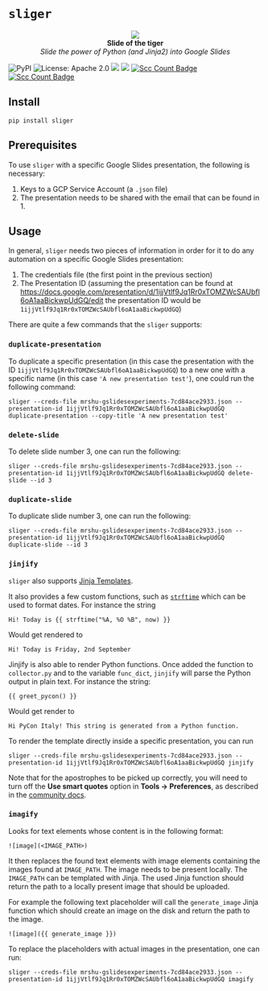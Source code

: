 # `sliger`

<p align="center">
  <img src="https://raw.githubusercontent.com/slidoapp/sliger/main/static/images/sliger-black.png" /> <br />
  <strong>Slide of the tiger</strong> <br />
  <em>Slide the power of Python (and Jinja2) into Google Slides</em>
</p>


<p align="center">

  ![PyPI](https://img.shields.io/pypi/v/sliger)
  ![License: Apache 2.0](https://img.shields.io/badge/License-Apache_2.0-green.svg)
  <a href="https://pycqa.github.io/isort/"><img src="https://img.shields.io/badge/%20imports-isort-%231674b1?style=flat&labelColor=ef8336" /></a>
  <a href="https://github.com/psf/black"><img src="https://img.shields.io/badge/code%20style-black-000000.svg" /></a>
  [![Scc Count Badge](https://sloc.xyz/github/slidoapp/sliger/)](https://github.com/slidoapp/sliger/)
  [![Scc Count Badge](https://sloc.xyz/github/slidoapp/sliger/?category=cocomo)](https://github.com/slidoapp/sliger/)

</p>


## Install

    pip install sliger

## Prerequisites

To use `sliger` with a specific Google Slides presentation, the following is necessary:

1. Keys to a GCP Service Account (a `.json` file)
2. The presentation needs to be shared with the email that can be found in 1.

## Usage

In general, `sliger` needs two pieces of information in order for it to
do any automation on a specific Google Slides presentation:

1. The credentials file (the first point in the previous section)
2. The Presentation ID (assuming the presentation can be found at https://docs.google.com/presentation/d/1ijjVtlf9Jq1Rr0xTOMZWcSAUbfl6oA1aaBickwpUdGQ/edit the presentation ID would be `1ijjVtlf9Jq1Rr0xTOMZWcSAUbfl6oA1aaBickwpUdGQ`)

There are quite a few commands that the `sliger` supports:

### `duplicate-presentation`

To duplicate a specific presentation (in this case the presentation with the ID `1ijjVtlf9Jq1Rr0xTOMZWcSAUbfl6oA1aaBickwpUdGQ`) to a new one with a specific name (in this case `'A new presentation test'`), one could run the following command:

    sliger --creds-file mrshu-gslidesexperiments-7cd84ace2933.json --presentation-id 1ijjVtlf9Jq1Rr0xTOMZWcSAUbfl6oA1aaBickwpUdGQ duplicate-presentation --copy-title 'A new presentation test' 

### `delete-slide`

To delete slide number 3, one can run the following:

    sliger --creds-file mrshu-gslidesexperiments-7cd84ace2933.json --presentation-id 1ijjVtlf9Jq1Rr0xTOMZWcSAUbfl6oA1aaBickwpUdGQ delete-slide --id 3

### `duplicate-slide`

To duplicate slide number 3, one can run the following:

    sliger --creds-file mrshu-gslidesexperiments-7cd84ace2933.json --presentation-id 1ijjVtlf9Jq1Rr0xTOMZWcSAUbfl6oA1aaBickwpUdGQ duplicate-slide --id 3

### `jinjify`

`sliger` also supports [Jinja Templates](https://jinja.palletsprojects.com/en/3.1.x/).

It also provides a few custom functions, such as
[`strftime`](https://strftime.org/) which can be used to format dates. For instance the string 

```
Hi! Today is {{ strftime("%A, %O %B", now) }}
```

Would get rendered to

```
Hi! Today is Friday, 2nd September

```

Jinjify is also able to render Python functions. Once added the function to `collector.py` and to the variable `func_dict`, `jinjify` will parse the Python output in plain text.
For instance the string:

```
{{ greet_pycon() }}
```
Would get render to

```
Hi PyCon Italy! This string is generated from a Python function.
```

To render the template directly inside a specific presentation, you can run

    sliger --creds-file mrshu-gslidesexperiments-7cd84ace2933.json --presentation-id 1ijjVtlf9Jq1Rr0xTOMZWcSAUbfl6oA1aaBickwpUdGQ jinjify

Note that for the apostrophes to be picked up correctly, you will need to turn off the **Use smart quotes** option in **Tools -> Preferences**, as described in the [community docs](https://support.google.com/docs/thread/82024200/the-formatting-on-apostrophes-changes-everytime-i-use-the-grammar-spell-check?hl=en).


### `imagify`

Looks for text elements whose content is in the following format:

```
![image](<IMAGE_PATH>)
```

It then replaces the found text elements with image elements containing the images found at 
`IMAGE_PATH`. The image needs to be present locally. The `IMAGE_PATH` can be templated with 
Jinja. The used Jinja function should return the path to a locally present image that should be 
uploaded.

For example the following text placeholder will call the `generate_image` Jinja function which 
should create an image on the disk and return the path to the image. 

```
![image]({{ generate_image }})
```

To replace the placeholders with actual images in the presentation, one can run:

    sliger --creds-file mrshu-gslidesexperiments-7cd84ace2933.json --presentation-id 1ijjVtlf9Jq1Rr0xTOMZWcSAUbfl6oA1aaBickwpUdGQ imagify

